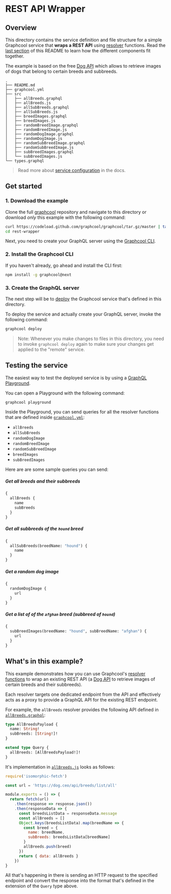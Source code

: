 # REST API Wrapper


## Overview

This directory contains the service definition and file structure for a simple Graphcool service that **wraps a REST API** using [resolver](https://blog.graph.cool/extend-your-graphcool-api-with-resolvers-ca0f0270bca7) functions. Read the [last section](#whats-in-this-example) of this README to learn how the different components fit together.

The example is based on the free [Dog API](https://dog.ceo/dog-api/) which allows to retrieve images of dogs that belong to certain breeds and subbreeds.

```
.
├── README.md
├── graphcool.yml
├── src
│   ├── allBreeds.graphql
│   ├── allBreeds.js
│   ├── allSubBreeds.graphql
│   ├── allSubBreeds.js
│   ├── breedImages.graphql
│   ├── breedImages.js
│   ├── randomBreedImage.graphql
│   ├── randomBreedImage.js
│   ├── randomDogImage.graphql
│   ├── randomDogImage.js
│   ├── randomSubBreedImage.graphql
│   ├── randomSubBreedImage.js
│   ├── subBreedImages.graphql
│   └── subBreedImages.js
└── types.graphql
```

> Read more about [service configuration](https://docs-next.graph.cool/reference/project-configuration/overview-opheidaix3) in the docs.

## Get started

### 1. Download the example

Clone the full [graphcool](https://github.com/graphcool/graphcool) repository and navigate to this directory or download _only_ this example with the following command:

```sh
curl https://codeload.github.com/graphcool/graphcool/tar.gz/master | tar -xz --strip=2 graphcool-master/examples/rest-wrapper
cd rest-wrapper
```

Next, you need to create your GraphQL server using the [Graphcool CLI](https://docs-next.graph.cool/reference/graphcool-cli/overview-zboghez5go).

### 2. Install the Graphcool CLI

If you haven't already, go ahead and install the CLI first:

```sh
npm install -g graphcool@next
```

### 3. Create the GraphQL server

The next step will be to [deploy](https://docs-next.graph.cool/reference/graphcool-cli/commands-aiteerae6l#graphcool-deploy) the Graphcool service that's defined in this directory. 

To deploy the service and actually create your GraphQL server, invoke the following command:

```sh
graphcool deploy
```

> Note: Whenever you make changes to files in this directory, you need to invoke `graphcool deploy` again to make sure your changes get applied to the "remote" service.


## Testing the service


The easiest way to test the deployed service is by using a [GraphQL Playground](https://github.com/graphcool/graphql-playground).

You can open a Playground with the following command:

```sh
graphcool playground
```

Inside the Playground, you can send queries for all the resolver functions that are defined inside [`graphcool.yml`](./graphcool.yml):

- `allBreeds`
- `allSubBreeds`
- `randomDogImage`
- `randomBreedImage`
- `randomSubBreedImage`
- `breedImages`
- `subBreedImages`

Here are are some sample queries you can send:

##### Get all breeds and their subbreeds

```graphql
{
  allBreeds {
    name
    subBreeds
  }
}
```

##### Get all subbreeds of the `hound` breed

```graphql
{
  allSubBreeds(breedName: "hound") {
    name
  }
}
```

##### Get a random dog image

```graphql
{
  randomDogImage {
    url
  }
}
```

##### Get a list of of the `afghan` breed (subbreed of `hound`)

```graphql
{
  subBreedImages(breedName: "hound", subBreedName: "afghan") {
    url
  }
}
```

## What's in this example?

This example demonstrates how you can use Graphcool's [resolver functions](https://docs-next.graph.cool/reference/functions/resolvers-su6wu3yoo2) to wrap an existing REST API (a [Dog API](https://dog.ceo/dog-api/) to retrieve images of certain breeds and their subbreeds).

Each resolver targets one dedicated endpoint from the API and effectively acts as a proxy to provide a GraphQL API for the existing REST endpoint.

For example, the `allBreeds` resolver provides the following API defined in [`allBreeds.graphql`](./src/allBreeds.graphql):

```graphql
type AllBreedsPayload {
  name: String!
  subBreeds: [String!]!
}

extend type Query {
  allBreeds: [AllBreedsPayload!]!
}
``` 

It's implementation in [`allBreeds.js`](./src/allBreeds.js) looks as follows:

```js
require('isomorphic-fetch')

const url = 'https://dog.ceo/api/breeds/list/all'

module.exports = () => {
  return fetch(url)
    .then(response => response.json())
    .then(responseData => {
      const breedsListData = responseData.message
      const allBreeds = []
      Object.keys(breedsListData).map(breedName => {
        const breed = {
          name: breedName,
          subBreeds: breedsListData[breedName]
        }
        allBreeds.push(breed)
      })
      return { data: allBreeds }
    })
}
```

All that's happening in there is sending an HTTP request to the specified endpoint and convert the response into the format that's defined in the extension of the `Query` type above.










